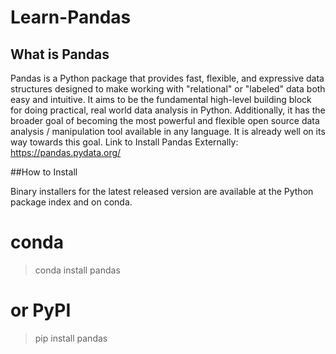 # Learn-Pandas

## What is Pandas

Pandas is a Python package that provides fast, flexible, and expressive data structures designed to make working with "relational" or "labeled" data both easy and intuitive. It aims to be the fundamental high-level building block for doing practical, real world data analysis in Python. Additionally, it has the broader goal of becoming the most powerful and flexible open source data analysis / manipulation tool available in any language. It is already well on its way towards this goal.
Link to Install Pandas Externally: https://pandas.pydata.org/

##How to Install

Binary installers for the latest released version are available at the Python package index and on conda.

# conda
> conda install pandas
# or PyPI
> pip install pandas
